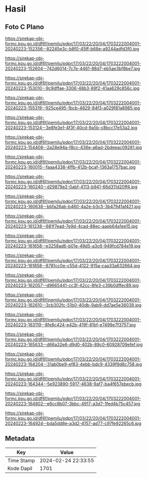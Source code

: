 # Hasil

## Foto C Plano

https://sirekap-obj-formc.kpu.go.id/df6f/pemilu/pdpr/17/03/22/20/04/1703222004001-20240223-152356--82245e3c-b8f0-45ff-b68e-a9244adfd3f0.jpg

https://sirekap-obj-formc.kpu.go.id/df6f/pemilu/pdpr/17/03/22/20/04/1703222004001-20240223-152604--742d6014-7c7e-4461-88d7-eb5ae3bf8be7.jpg

https://sirekap-obj-formc.kpu.go.id/df6f/pemilu/pdpr/17/03/22/20/04/1703222004001-20240223-153010--9c9dffae-3306-48b3-89f2-41aa629c856c.jpg

https://sirekap-obj-formc.kpu.go.id/df6f/pemilu/pdpr/17/03/22/20/04/1703222004001-20240223-155319--925ce495-1bcb-4829-84f3-a029f81a8985.jpg

https://sirekap-obj-formc.kpu.go.id/df6f/pemilu/pdpr/17/03/22/20/04/1703222004001-20240223-153124--3e8fe3e1-4f3f-40cd-9a5b-c8bcc17e53a2.jpg

https://sirekap-obj-formc.kpu.go.id/df6f/pemilu/pdpr/17/03/22/20/04/1703222004001-20240223-154408--2a28e94a-f8cc-436e-a6ad-2bdeeac09281.jpg

https://sirekap-obj-formc.kpu.go.id/df6f/pemilu/pdpr/17/03/22/20/04/1703222004001-20240223-160015--faaa4338-4ffb-412b-bcaf-1363a1757bac.jpg

https://sirekap-obj-formc.kpu.go.id/df6f/pemilu/pdpr/17/03/22/20/04/1703222004001-20240223-160240--d29879e2-0abf-4113-b941-66d311d20ff4.jpg

https://sirekap-obj-formc.kpu.go.id/df6f/pemilu/pdpr/17/03/22/20/04/1703222004001-20240223-160638--bbfa26ab-b460-4a2e-b3c5-3b47941af421.jpg

https://sirekap-obj-formc.kpu.go.id/df6f/pemilu/pdpr/17/03/22/20/04/1703222004001-20240223-161238--681f7ead-7e9d-4cad-88ec-aaeb64a1ee15.jpg

https://sirekap-obj-formc.kpu.go.id/df6f/pemilu/pdpr/17/03/22/20/04/1703222004001-20240223-161658--e3258ad6-b01e-49d5-a3c6-949fcd784e19.jpg

https://sirekap-obj-formc.kpu.go.id/df6f/pemilu/pdpr/17/03/22/20/04/1703222004001-20240223-161858--6781cc0e-c55d-4122-915a-caa33a632664.jpg

https://sirekap-obj-formc.kpu.go.id/df6f/pemilu/pdpr/17/03/22/20/04/1703222004001-20240223-162057--d9665441-cc3f-42cc-8fe3-c39b0dffec89.jpg

https://sirekap-obj-formc.kpu.go.id/df6f/pemilu/pdpr/17/03/22/20/04/1703222004001-20240223-162610--3cb302fc-51b0-40db-9ab9-dd7ae5e36039.jpg

https://sirekap-obj-formc.kpu.go.id/df6f/pemilu/pdpr/17/03/22/20/04/1703222004001-20240223-163119--8fe8c424-e42b-419f-81bf-e7499e7f3757.jpg

https://sirekap-obj-formc.kpu.go.id/df6f/pemilu/pdpr/17/03/22/20/04/1703222004001-20240223-165633--d66a32e6-d9d0-402b-89c0-60928709efef.jpg

https://sirekap-obj-formc.kpu.go.id/df6f/pemilu/pdpr/17/03/22/20/04/1703222004001-20240223-164204--31ab0be9-ef83-4ebb-bdc9-4339f9d8c758.jpg

https://sirekap-obj-formc.kpu.go.id/df6f/pemilu/pdpr/17/03/22/20/04/1703222004001-20240223-164344--5e923890-5917-4638-9af7-ba4f657ebecb.jpg

https://sirekap-obj-formc.kpu.go.id/df6f/pemilu/pdpr/17/03/22/20/04/1703222004001-20240223-164802--e6cc8b07-3bbc-4917-a3d7-1fed4b75c457.jpg

https://sirekap-obj-formc.kpu.go.id/df6f/pemilu/pdpr/17/03/22/20/04/1703222004001-20240223-164924--bda5dd8e-a3d2-4157-ad77-c97fe92265c6.jpg


## Metadata

| Key        | Value               |
| ---------- | ------------------- |
| Time Stamp | 2024-02-24 22:33:55 |
| Kode Dapil | 1701                |



